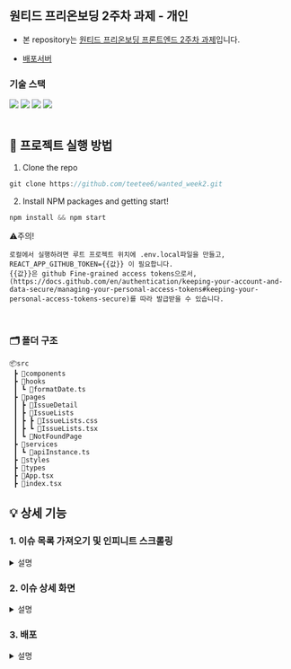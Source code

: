## 원티드 프리온보딩 2주차 과제 - 개인

- 본 repository는 [원티드 프리온보딩 프론트엔드 2주차 과제](https://lean-mahogany-686.notion.site/Week-2-a28eb717312a434498ea431d2ff8fc17)입니다.

- [배포서버](http://preonboarding-week2-hyoshik.s3-website-ap-southeast-2.amazonaws.com/)

### 기술 스택

<div>
  <img src="https://img.shields.io/badge/react-61DAFB?style=flat&logo=react&logoColor=white">
  <img src="https://img.shields.io/badge/typescript-3178C6?style=flat&logo=typescript&logoColor=white">
  <img src="https://img.shields.io/badge/axios-5A29E4?style=flat&logo=axios&logoColor=white">
  <img src="https://img.shields.io/badge/react router-CA4245?style=flat&logo=react router&logoColor=white">
</div>
<br />

## 📌 프로젝트 실행 방법

1. Clone the repo

```javascript
git clone https://github.com/teetee6/wanted_week2.git
```

2. Install NPM packages and getting start!

```javascript
npm install && npm start
```

⚠️주의!

```
로컬에서 실행하려면 루트 프로젝트 위치에 .env.local파일을 만들고,
REACT_APP_GITHUB_TOKEN={{값}} 이 필요합니다.
{{값}}은 github Fine-grained access tokens으로서,
(https://docs.github.com/en/authentication/keeping-your-account-and-data-secure/managing-your-personal-access-tokens#keeping-your-personal-access-tokens-secure)를 따라 발급받을 수 있습니다.
```

<br/>

### 🗂️ 폴더 구조

```
📦src
 ┣ 📂components
 ┣ 📂hooks
 ┃ ┗ 📜formatDate.ts
 ┣ 📂pages
 ┃ ┣ 📂IssueDetail
 ┃ ┣ 📂IssueLists
 ┃ ┣ ┣ 📜IssueLists.css
 ┃ ┣ ┗ 📜IssueLists.tsx
 ┃ ┗ 📂NotFoundPage
 ┣ 📂services
 ┃ ┗ 📜apiInstance.ts
 ┣ 📂styles
 ┣ 📂types
 ┣ 📜App.tsx
 ┣ 📜index.tsx
```

## 💡 상세 기능

### 1. 이슈 목록 가져오기 및 인피니트 스크롤링

<details>
  <summary>설명</summary>
  <div>
  
```jsx
export function getIssues(page: number, perPage: number) {
  return apiInstance
    .get('/issues', {
      params: {
        state: 'open',
        sort: 'comments',
        per_page: perPage,
        page: page,
      },
    })
    .then(res => res.data)
    .catch(() => {
      return [];
    });
}
```

이슈 목록들을 현재 페이지(page)에서부터 페이지 갯수(perPage=10개)만큼 가져옵니다.

```jsx
useEffect(() => {
  async function fetchIssues() {
    try {
      const response = await getIssues(currentPage, perPage);
      if (response.length === 0) {
        setHasMore(false);
      } else {
        setIssues(prevIssues => [...prevIssues, ...response]);
        setCurrentPage(prevPage => prevPage + 1);
      }
      setLoading(false);
    } catch (error) {
      console.error('Error fetching issues:', error);
      setLoading(false);
    }
  }
  if (hasMore && loading) {
    fetchIssues();
  }
}, [currentPage, loading, hasMore]);
```

가져온 이슈들을 issues state에 넣고 loading state를 false로 하여 loading UI가 안보이도록 설정합니다. 만약 읽어온 데이터가 0개라면 더 읽어온 데이터가 없다는 의미로서 hasMore state 를 false로 설정합니다.

```jsx
useEffect(() => {
  function handleScroll() {
    if (
      window.innerHeight + document.documentElement.scrollTop + 100 >=
      document.documentElement.offsetHeight
    ) {
      if (!loading && hasMore) {
        setLoading(true);
      }
    }
  }
  window.addEventListener('scroll', handleScroll);
  return () => window.removeEventListener('scroll', handleScroll);
}, [loading, hasMore]);
```

스크롤이 화면 아래에 적정수준 이하까지 내려가있을때 더 읽을 데이터가 있다면, loading state를 true로 설정하고 다시 위의 로직(fetchIssues함수)가 호출됩니다.

  </div>
</details>

### 2. 이슈 상세 화면

<details>
  <summary>설명</summary>
  <div>

```js
export function getIssue(issueNumber: number) {
  return apiInstance
    .get(`/issues/${issueNumber}`)
    .then(res => res.data)
    .catch(() => {
      return {};
    });
}
```

이슈 상세정보를 가져옵니다

```js
function formatDate(dateString: string) {
  const date = new Date(dateString);
  const year = date.getFullYear();
  const month = (date.getMonth() + 1).toString().padStart(2, '0');
  const day = date.getDate().toString().padStart(2, '0');
  return `${year}년 ${month}월 ${day}일`;
}
```

"2023-08-30T00:11:59Z" 구조를 "2023년 08월 30일"구조로 바꿔 반환하는 구조입니다.

```js
import ReactMarkdown from 'react-markdown';
...(코드생략)
<ReactMarkdown>{issue.body}</ReactMarkdown>
```

마크다운 라이브러리를 사용하였습니다.

</div>
</details>

### 3. 배포

<details>
  <summary>설명</summary>
  <div>
AWS S3 배포 및 Github Action을 통해 Repository Push(merge) 시 main 브랜치에 배포 자동화를 하였습니다.

```yaml
name: CI/CD-12th

on:
  push:
    branches:
      - main

jobs:
  cicd:
    runs-on: ubuntu-latest
    steps:
      - uses: actions/checkout@v3
        with:
          ref: 'main'
      - run: npm ci
      - run: npm run test
      - run: echo "REACT_APP_GITHUB_TOKEN=${{ secrets.REACT_APP_GITHUB_TOKEN }}" >> .env.local
      - run: npm run build
      - name: deploy to s3
        uses: jakejarvis/s3-sync-action@master
        with:
          args: --delete
        env:
          AWS_S3_BUCKET: ${{ secrets.AWS_S3_BUCKET }}
          AWS_ACCESS_KEY_ID: ${{ secrets.AWS_ACCESS_KEY_ID }}
          AWS_SECRET_ACCESS_KEY: ${{ secrets.AWS_SECRET_ACCESS_KEY }}
          AWS_REGION: 'ap-northeast-2'
          SOURCE_DIR: 'build'
```

  </div>

<details>
<div>
빌드하기전 react-create-app은 .env.local에 process.env로 환경변수를 설정하므로 해당 파일에 echo명령어로 출력해줍니다.
</div>
